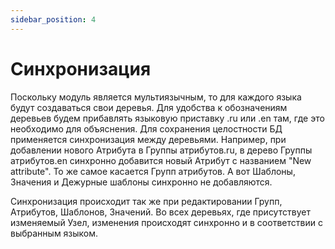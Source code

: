 ```yaml
---
sidebar_position: 4
---
```


# Синхронизация

Поскольку модуль является мультиязычным, то для каждого языка будут создаваться свои деревья. Для удобства к обозначениям деревьев будем прибавлять языковую приставку .ru или .en там, где это необходимо для объяснения. Для сохранения целостности БД применяется синхронизация между деревьями. Например, при добавлении нового Атрибута в Группы атрибутов.ru, в дерево Группы атрибутов.en синхронно добавится новый Атрибут с названием "New attribute". То же самое касается Групп атрибутов. А вот Шаблоны, Значения и Дежурные шаблоны синхронно не добавляются.

Синхронизация происходит так же при редактировании Групп, Атрибутов, Шаблонов, Значений. Во всех деревьях, где присутствует изменяемый Узел, изменения происходят синхронно и в соответствии с выбранным языком.
